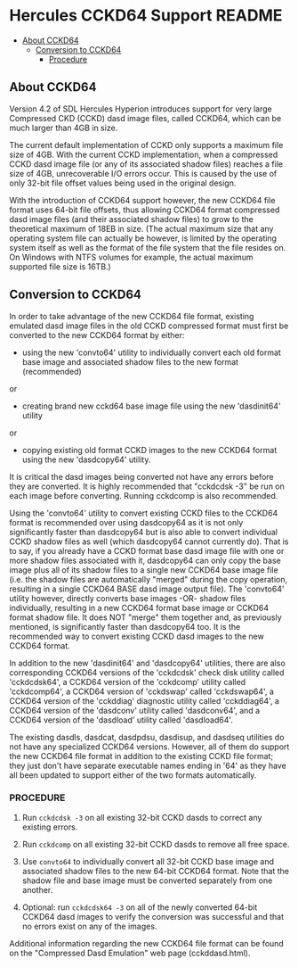 # Hercules CCKD64 Support README

* [About CCKD64](#About-CCKD64)
  * [Conversion to CCKD64](#Conversion-to-CCKD64)
    * [Procedure](#PROCEDURE)
  
## About CCKD64

Version 4.2 of SDL Hercules Hyperion introduces support for very large Compressed CKD (CCKD) dasd image files, called CCKD64, which can be much larger than 4GB in size.

The current default implementation of CCKD only supports a maximum file size of 4GB.  With the current CCKD implementation, when a compressed CCKD dasd image file (or any of its associated shadow files) reaches a file size of 4GB, unrecoverable I/O errors occur.  This is caused by the use of only 32-bit file offset values being used in the original design.

With the introduction of CCKD64 support however, the new CCKD64 file format uses 64-bit file offsets, thus allowing CCKD64 format compressed dasd image files (and their associated shadow files) to grow to the theoretical maximum of 18EB in size.  (The actual maximum size that any operating system file can actually be however, is limited by the operating system itself as well as the format of the file system that the file resides on.  On Windows with NTFS volumes for example, the actual maximum supported file size is 16TB.)

## Conversion to CCKD64

In order to take advantage of the new CCKD64 file format, existing emulated dasd image files in the old CCKD compressed format must first be converted to the new CCKD64 format by either:
- using the new 'convto64' utility to individually convert each old format base image and associated shadow files to the new format (recommended)

or

- creating brand new cckd64 base image file using the new 'dasdinit64' utility

or

- copying existing old format CCKD images to the new CCKD64 format using the new 'dasdcopy64' utility.

It is critical the dasd images being converted not have any errors before they are converted.  It is highly recommended that "cckdcdsk -3" be run on each image before converting.  Running cckdcomp is also recommended.


  Using the 'convto64' utility to convert existing CCKD files to the CCKD64
  format is recommended over using dasdcopy64 as it is not only significantly
  faster than dasdcopy64 but is also able to convert individual CCKD shadow
  files as well (which dasdcopy64 cannot currently do).  That is to say, if
  you already have a CCKD format base dasd image file with one or more shadow
  files associated with it, dasdcopy64 can only copy the base image plus all
  of its shadow files to a single new CCKD64 base image file (i.e. the shadow
  files are automatically "merged" during the copy operation, resulting in a
  single CCKD64 BASE dasd image output file).  The 'convto64' utility however,
  directly converts base images -OR- shadow files individually, resulting in
  a new CCKD64 format base image or CCKD64 format shadow file.  It does NOT
  "merge" them together and, as previously mentioned, is significantly faster
  than dasdcopy64 too.  It is the recommended way to convert existing CCKD
  dasd images to the new CCKD64 format.


  In addition to the new 'dasdinit64' and 'dasdcopy64' utilities, there are
  also corresponding CCKD64 versions of the 'cckdcdsk' check disk utility
  called 'cckdcdsk64', a CCKD64 version of the 'cckdcomp' utility called
  'cckdcomp64', a CCKD64 version of 'cckdswap' called 'cckdswap64', a CCKD64
  version of the 'cckddiag' diagnostic utility called 'cckddiag64', a CCKD64
  version of the 'dasdconv' utility called 'dasdconv64', and a CCKD64 version
  of the 'dasdload' utility called 'dasdload64'.


  The existing dasdls, dasdcat, dasdpdsu, dasdisup, and dasdseq utilities do
  not have any specialized CCKD64 versions.  However, all of them do support
  the new CCKD64 file format in addition to the existing CCKD file format;
  they just don't have separate executable names ending in '64' as they have
  all been updated to support either of the two formats automatically.

### PROCEDURE

1. Run `cckdcdsk -3` on all existing 32-bit CCKD dasds to correct any existing errors.

2. Run `cckdcomp` on all existing 32-bit CCKD dasds to remove all free space.

3. Use `convto64` to individually convert all 32-bit CCKD base image and associated shadow files to the new 64-bit CCKD64 format. Note that the shadow file and base image must be converted separately from one another.

4. Optional: run `cckdcdsk64 -3` on all of the newly converted 64-bit CCKD64 dasd images to verify the conversion was successful and that no errors exist on any of the images.

Additional information regarding the new CCKD64 file format can be found on the "Compressed Dasd Emulation" web page (cckddasd.html).
